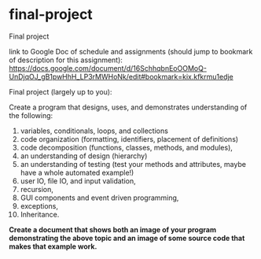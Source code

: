 # final-project
Final project

link to Google Doc of schedule and assignments (should jump to bookmark of description for this assignment): https://docs.google.com/document/d/16SchhqbnEoOOMoQ-UnDjqOJ_gB1pwHhH_LP3rMWHoNk/edit#bookmark=kix.kfkrmu1edje

Final project (largely up to you):

Create a program that designs, uses, and demonstrates understanding of the following:
1. variables, conditionals, loops, and collections
2. code organization (formatting, identifiers, placement of definitions)
3. code decomposition (functions, classes, methods, and modules),
4. an understanding of design (hierarchy)
5. an understanding of testing (test your methods and attributes, maybe have a whole automated example!)
6. user IO, file IO, and input validation,
7. recursion,
8. GUI components and event driven programming,
9. exceptions,
10. Inheritance.

<strong>Create a document that shows both an image of your program demonstrating the above topic and an image of some source code that makes that example work.<strong>
